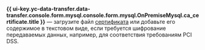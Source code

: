 **{{ ui-key.yc-data-transfer.data-transfer.console.form.mysql.console.form.mysql.OnPremiseMysql.ca_certificate.title }}** — загрузите файл [сертификата](../../../../../managed-mysql/operations/connect.md#get-ssl-cert) или добавьте его содержимое в текстовом виде, если требуется шифрование передаваемых данных, например, для соответствия требованиям PCI DSS.

